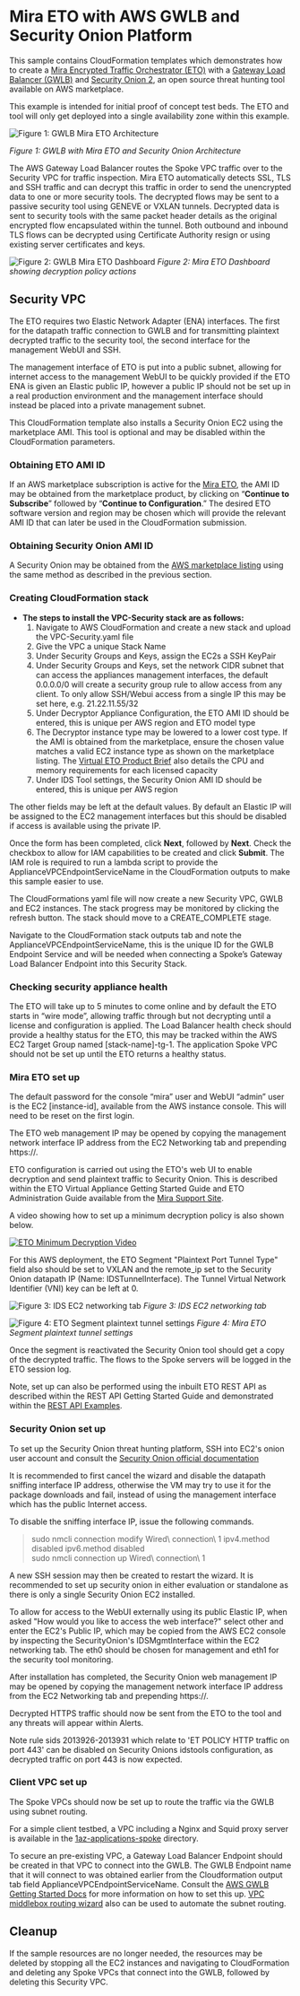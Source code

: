# Mira ETO with AWS GWLB and Security Onion Platform

This sample contains CloudFormation templates which demonstrates how to create a [Mira Encrypted Traffic Orchestrator (ETO)](https://mirasecurity.com/how-mira-works/eto-aws/) with a [Gateway Load Balancer (GWLB)](https://docs.aws.amazon.com/elasticloadbalancing/latest/gateway/introduction.html) and [Security Onion 2](https://aws.amazon.com/marketplace/pp/prodview-4gpqv3qlxq4ww), an open source threat hunting tool available on AWS marketplace.

This example is intended for initial proof of concept test beds. The ETO and tool will only get deployed into a single availability zone within this example.

![Figure 1: GWLB Mira ETO Architecture](../images/overview-arch-security-onion.png)

_Figure 1: GWLB with Mira ETO and Security Onion Architecture_

The AWS Gateway Load Balancer routes the Spoke VPC traffic over to the Security VPC for traffic inspection. Mira ETO automatically detects SSL, TLS and SSH traffic and can decrypt this traffic in order to send the unencrypted data to one or more security tools. The decrypted flows may be sent to a passive security tool using GENEVE or VXLAN tunnels. Decrypted data is sent to security tools with the same packet header details as the original encrypted flow encapsulated within the tunnel. Both outbound and inbound TLS flows can be decrypted using Certificate Authority resign or using existing server certificates and keys.

![Figure 2: GWLB Mira ETO Dashboard](../images/ETO-dashboard.png)
_Figure 2: Mira ETO Dashboard showing decryption policy actions_

## **Security VPC**
The ETO requires two Elastic Network Adapter (ENA) interfaces. The first for the datapath traffic connection to GWLB and for transmitting plaintext decrypted traffic to the security tool, the second interface for the management WebUI and SSH.

The management interface of ETO is put into a public subnet, allowing for internet access to the management WebUI to be quickly provided if the ETO ENA is given an Elastic public IP, however a public IP should not be set up in a real production environment and the management interface should instead be placed into a private management subnet.

This CloudFormation template also installs a Security Onion EC2 using the marketplace AMI. This tool is optional and may be disabled within the CloudFormation parameters.

### Obtaining ETO AMI ID
If an AWS marketplace subscription is active for the [Mira ETO](https://aws.amazon.com/marketplace/seller-profile?id=seller-vh5fkitegcazg), the AMI ID may be obtained from the marketplace product, by clicking on “**Continue to Subscribe**” followed by “**Continue to Configuration**.” The desired ETO software version and region may be chosen which will provide the relevant AMI ID that can later be used in the CloudFormation submission.

### Obtaining Security Onion AMI ID

A Security Onion may be obtained from the [AWS marketplace listing](https://aws.amazon.com/marketplace/pp/prodview-4gpqv3qlxq4ww) using the same method as described in the previous section.

### Creating CloudFormation stack

* **The steps to install the VPC-Security stack are as follows:**
    1. Navigate to AWS CloudFormation and create a new stack and upload the VPC-Security.yaml file
    2. Give the VPC a unique Stack Name
    3. Under Security Groups and Keys, assign the EC2s a SSH KeyPair
    4. Under Security Groups and Keys, set the network CIDR subnet that can access the appliances management interfaces, the default 0.0.0.0/0 will create a security group rule to allow access from any client. To only allow SSH/Webui access from a single IP this may be set here, e.g. 21.22.11.55/32
    5. Under Decryptor Appliance Configuration, the ETO AMI ID should be entered, this is unique per AWS region and ETO model type
    6. The Decryptor instance type may be lowered to a lower cost type. If the AMI is obtained from the marketplace, ensure the chosen value matches a valid EC2 instance type as shown on the marketplace listing. The [Virtual ETO Product Brief](https://mirasecurity.com/resources/) also details the CPU and memory requirements for each licensed capacity
    7. Under IDS Tool settings, the Security Onion AMI ID should be entered, this is unique per AWS region

The other fields may be left at the default values. By default an Elastic IP will be assigned to the EC2 management interfaces but this should be disabled if access is available using the private IP.

Once the form has been completed, click **Next**, followed by **Next**. Check the checkbox to allow for IAM capabilities to be created and click **Submit**.
The IAM role is required to run a lambda script to provide the ApplianceVPCEndpointServiceName in the CloudFormation outputs to make this sample easier to use.

The CloudFormations yaml file will now create a new Security VPC, GWLB and EC2 instances. The stack progress may be monitored by clicking the refresh button. The stack should move to a CREATE_COMPLETE stage.

Navigate to the CloudFormation stack outputs tab and note the ApplianceVPCEndpointServiceName, this is the unique ID for the GWLB Endpoint Service and will be needed when connecting a Spoke’s Gateway Load Balancer Endpoint into this Security Stack.

### Checking security appliance health

The ETO will take up to 5 minutes to come online and by default the ETO starts in “wire mode”, allowing traffic through but not decrypting until a license and configuration is applied. The Load Balancer health check should provide a healthy status for the ETO, this may be tracked within the AWS EC2 Target Group named [stack-name]-tg-1. The application Spoke VPC should not be set up until the ETO returns a healthy status.

### **Mira ETO set up**

The default password for the console “mira” user and WebUI “admin” user is the EC2 [instance-id], available from the AWS instance console. This will need to be reset on the first login.

The ETO web management IP may be opened by copying the management network interface IP address from the EC2 Networking tab and prepending https://.

ETO configuration is carried out using the ETO's web UI to enable decryption and send plaintext traffic to Security Onion. This is described within the ETO Virtual Appliance Getting Started Guide and ETO Administration Guide available from the [Mira Support Site](https://support.mirasecurity.com).

A video showing how to set up a minimum decryption policy is also shown below.

[![ETO Minimum Decryption Video](https://img.youtube.com/vi/vnVbh6EjBMM/0.jpg)](https://www.youtube.com/watch?v=vnVbh6EjBMM)

For this AWS deployment, the ETO Segment "Plaintext Port Tunnel Type" field also should be set to VXLAN and the remote_ip set to the Security Onion datapath IP (Name: IDSTunnelInterface). The Tunnel Virtual Network Identifier (VNI) key can be left at 0.

![Figure 3: IDS EC2 networking tab](../images/ids-networking.png)
_Figure 3: IDS EC2 networking tab_

![Figure 4: ETO Segment plaintext tunnel settings](../images/ETO-vxlan.png)
_Figure 4: Mira ETO Segment plaintext tunnel settings_

Once the segment is reactivated the Security Onion tool should get a copy of the decrypted traffic. The flows to the Spoke servers will be logged in the ETO session log.

Note, set up can also be performed using the inbuilt ETO REST API as described within the REST API Getting Started Guide and demonstrated within the [REST API Examples](https://github.com/mirasecurity/restapi-examples).

### **Security Onion set up**

To set up the Security Onion threat hunting platform, SSH into EC2's onion user account and consult the [Security Onion official documentation](https://docs.securityonion.net/en/2.4/cloud-amazon.html#)

It is recommended to first cancel the wizard and disable the datapath sniffing interface IP address, otherwise the VM may try to use it for the package downloads and fail, instead of using the management interface which has the public Internet access.

To disable the sniffing interface IP, issue the following commands.
> sudo nmcli connection modify Wired\ connection\ 1 ipv4.method disabled ipv6.method disabled \
> sudo nmcli connection up Wired\ connection\ 1

A new SSH session may then be created to restart the wizard. It is recommended to set up security onion in either evaluation or standalone as there is only a single Security Onion EC2 installed.

To allow for access to the WebUI externally using its public Elastic IP, when asked "How would you like to access the web interface?" select other and enter the EC2's Public IP, which may be copied from the AWS EC2 console by inspecting the SecurityOnion's IDSMgmtInterface within the EC2 networking tab. The eth0 should be chosen for management and eth1 for the security tool monitoring.

After installation has completed, the Security Onion web management IP may be opened by copying the management network interface IP address from the EC2 Networking tab and prepending https://.

Decrypted HTTPS traffic should now be sent from the ETO to the tool and any threats will appear within Alerts.

Note rule sids 2013926-2013931 which relate to 'ET POLICY HTTP traffic on port 443' can be disabled on Security Onions idstools configuration, as decrypted traffic on port 443 is now expected.

### **Client VPC set up**

The Spoke VPCs should now be set up to route the traffic via the GWLB using subnet routing.

For a simple client testbed, a VPC including a Nginx and Squid proxy server is available in the [1az-applications-spoke](../1az-applications-spoke/) directory.

To secure an pre-existing VPC, a Gateway Load Balancer Endpoint should be created in that VPC to connect
into the GWLB. The GWLB Endpoint name that it will connect to was obtained earlier from the Cloudformation output tab field ApplianceVPCEndpointServiceName.
Consult the [AWS GWLB Getting Started Docs](https://docs.aws.amazon.com/elasticloadbalancing/latest/gateway/getting-started.html) for more information on how to set this up.
[VPC middlebox routing wizard](https://docs.aws.amazon.com/vpc/latest/userguide/gwlb-route.html) also can be used to automate the subnet routing.

## **Cleanup**

If the sample resources are no longer needed, the resources may be deleted by stopping all the EC2 instances and navigating to CloudFormation and deleting any Spoke VPCs that connect into the GWLB, followed by deleting this Security VPC.
